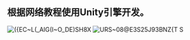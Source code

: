 ## 根据网络教程使用Unity引擎开发。
![({EC~L(_AIG(I~O_DE)SH8X](https://github.com/Magialeaf/TowerDefense/assets/94749161/c664e998-9874-43da-b53b-f283e656ada6)
![URS~08@E3S25J93BNZ{T S](https://github.com/Magialeaf/TowerDefense/assets/94749161/803350c3-9cc9-4cda-b9e7-517a75ba21db)
